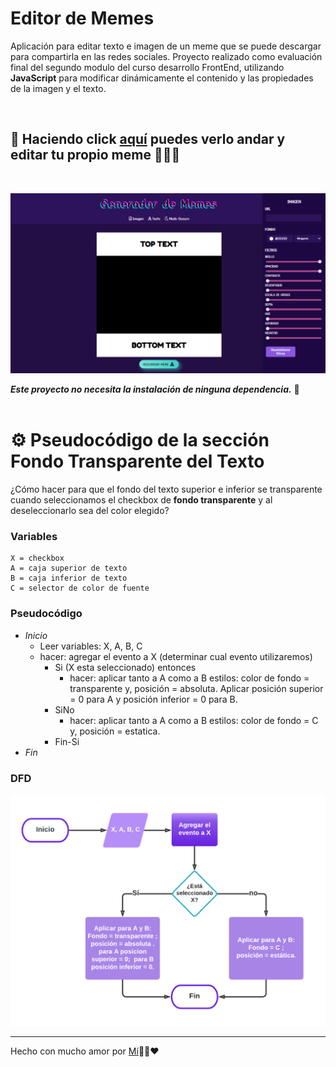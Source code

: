 # Editor de Memes

Aplicación para editar texto e imagen de un meme que se puede descargar para compartirla en las redes sociales.
Proyecto realizado como evaluación final del segundo modulo del curso desarrollo FrontEnd, utilizando **JavaScript** para modificar dinámicamente el contenido y las propiedades de la imagen y el texto.

<br>

## 👀 Haciendo click [aquí](https://maricaroj.github.io/editor-memes/) puedes verlo andar y editar tu propio meme 👩🏻‍💻

<br>

![Generador de Memes](./img/01-generador-memes-oscuro.png)


***Este proyecto no necesita la instalación de ninguna dependencia.*** 📌
<br><br>

# ⚙ Pseudocódigo de la sección Fondo Transparente del Texto
¿Cómo hacer para que el fondo del texto superior e inferior se transparente cuando seleccionamos el checkbox de **fondo transparente** y al deseleccionarlo sea del color elegido?

### Variables
```
X = checkbox
A = caja superior de texto
B = caja inferior de texto
C = selector de color de fuente
```

### Pseudocódigo
- *Inicio*
   - Leer variables: X, A, B, C
   - hacer: agregar el evento a X (determinar cual evento utilizaremos)
        - Si (X esta seleccionado) entonces
            - hacer: aplicar tanto a A como a B estilos: color de fondo = transparente y, posición = absoluta. Aplicar posición superior = 0 para A y posición inferior = 0 para B.
        - SiNo 
            - hacer: aplicar tanto a A como a B estilos: color de fondo = C y, posición = estatica.
        - Fin-Si<br>
- *Fin*

### DFD
![Sección Fondo Transparente](./img/02-dfd-checkbox.png)



---
Hecho con mucho amor por [Mí](https://github.com/maricaroj)💛💙❤️
